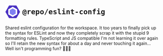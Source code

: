 <!-- eslint-disable-next-line MD033/no-inline-html -->
# <img src="https://raw.githubusercontent.com/eslint/eslint/46eea6d1cbed41d020cb76841ebba30710b0afd0/docs/src/static/favicon.png" width="50" height="50" align="center" /> `@repo/eslint-config`

Shared eslint configuration for the workspace. It too years to finally pick up the syntax for ESLint and now they completely scrap it with the stupid 9 formatting rules. TypeScript and JS compatible I'm not learning it over again so I'll retain the new syntax for about a day and never touching it again... Well isn't programming fun? 🎉🎉😂
